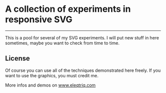 # A collection of experiments in responsive SVG
----------

This is a pool for several of my SVG experiments. I will put new stuff in here sometimes, maybe you want to check from time to time.

## License

Of course you can use all of the techniques demonstrated here freely. If you want to use the graphics, you must credit me.

More infos and demos on www.eleqtriq.com